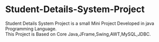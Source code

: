 # Student-Details-System-Project
Student Details System Project is a small Mini Project Developed in java Programming Language.  
This Project is Based on Core Java,JFrame,Swing,AWT,MySQL,JDBC.
